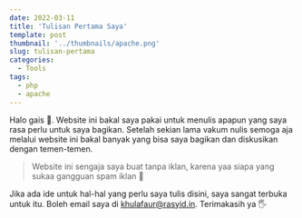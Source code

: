 ```yaml
---
date: 2022-03-11
title: 'Tulisan Pertama Saya'
template: post
thumbnail: '../thumbnails/apache.png'
slug: tulisan-pertama
categories:
  - Tools
tags:
  - php
  - apache
---
```


Halo gais 👋. Website ini bakal saya pakai untuk menulis apapun yang saya rasa perlu untuk saya bagikan. Setelah sekian lama vakum nulis semoga aja melalui website ini bakal banyak yang bisa saya bagikan dan diskusikan dengan temen-temen.

> Website ini sengaja saya buat tanpa iklan, karena yaa siapa yang sukaa gangguan spam iklan 🤡

Jika ada ide untuk hal-hal yang perlu saya tulis disini, saya sangat terbuka untuk itu. Boleh email saya di [khulafaur@rasyid.in](mailto:khulafaur@rasyid.in). Terimakasih ya 🖐